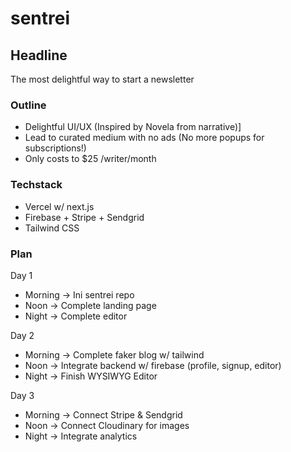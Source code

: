 # sentrei

## Headline

The most delightful way to start a newsletter

### Outline

- Delightful UI/UX (Inspired by Novela from narrative)]
- Lead to curated medium with no ads (No more popups for subscriptions!)
- Only costs to \$25 /writer/month

### Techstack

- Vercel w/ next.js
- Firebase + Stripe + Sendgrid
- Tailwind CSS

### Plan

Day 1

- Morning -> Ini sentrei repo
- Noon -> Complete landing page
- Night -> Complete editor

Day 2

- Morning -> Complete faker blog w/ tailwind
- Noon -> Integrate backend w/ firebase (profile, signup, editor)
- Night -> Finish WYSIWYG Editor

Day 3

- Morning -> Connect Stripe & Sendgrid
- Noon -> Connect Cloudinary for images
- Night -> Integrate analytics
